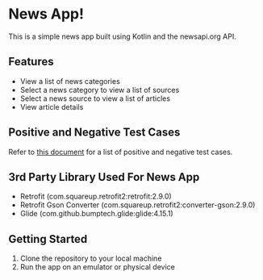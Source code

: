 # News App!

This is a simple news app built using Kotlin and the newsapi.org API.

## Features

- View a list of news categories
-   Select a news category to view a list of sources
-   Select a news source to view a list of articles
-   View article details

## Positive and Negative Test Cases

Refer to [this document](https://docs.google.com/document/d/1yxqScAjwbnnPrw3vTyCUb90_nZXwglogbw71mwhpOsI/edit?usp=sharing) for a list of positive and negative test cases.

## 3rd Party Library Used For News App
-   Retrofit (com.squareup.retrofit2:retrofit:2.9.0)
-   Retrofit Gson Converter (com.squareup.retrofit2:converter-gson:2.9.0)
-   Glide (com.github.bumptech.glide:glide:4.15.1)

## Getting Started

1.  Clone the repository to your local machine
2.  Run the app on an emulator or physical device
